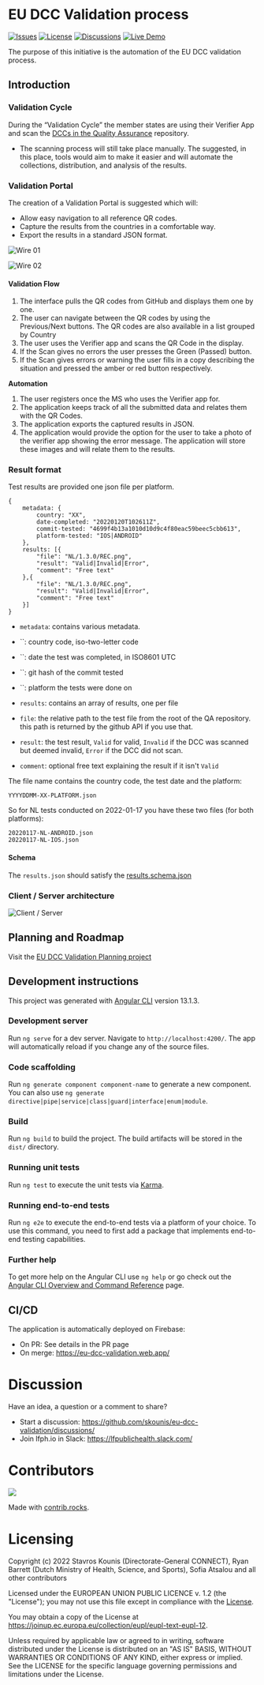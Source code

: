 # EU DCC Validation process
[![Issues](https://img.shields.io/github/issues/skounis/eu-dcc-validation?style=for-the-badge)](https://github.com/users/skounis/projects/4) [![License](https://img.shields.io/github/license/skounis/eu-dcc-validation?style=for-the-badge)](https://github.com/skounis/eu-dcc-validation#licensing)  [![Discussions](https://img.shields.io/github/discussions/skounis/eu-dcc-validation?style=for-the-badge)](https://github.com/skounis/eu-dcc-validation/discussions) [![Live Demo](https://img.shields.io/badge/Live-Demo-green?style=for-the-badge)](https://eu-dcc-validation.web.app/)

The purpose of this initiative is the automation of the EU DCC validation process.

## Introduction 
### Validation Cycle 
During the “Validation Cycle” the member states are using their Verifier App and scan the [DCCs in the Quality Assurance](https://github.com/eu-digital-green-certificates/dcc-quality-assurance) repository. 

* The scanning process will still take place manually. The suggested, in this place, tools would aim to make it easier and will automate the collections, distribution, and analysis of the results.  

### Validation Portal
The creation of a Validation Portal is suggested which will: 
* Allow easy navigation to all reference QR codes.  
* Capture the results from the countries in a comfortable way. 
* Export the results in a standard JSON format.  

![Wire 01](./misc/wire-01.png)

![Wire 02](./misc/wire-02.png)

#### Validation Flow 

1.	The interface pulls the QR codes from GitHub and displays them one by one.
2.	The user can navigate between the QR codes by using the Previous/Next buttons. The QR codes are also available in a list grouped by Country 
3.	The user uses the Verifier app and scans the QR Code in the display.
4.	If the Scan gives no errors the user presses the Green (Passed) button.
5.	If the Scan gives errors or warning the user fills in a copy describing the situation and pressed the amber or red button respectively.

**Automation**
1.	The user registers once the MS who uses the Verifier app for. 
2.	The application keeps track of all the submitted data and relates them with the QR Codes.
3.	The application exports the captured results in JSON. 
4.	The application would provide the option for the user to take a photo of the verifier app showing the error message. The application will store these images and will relate them to the results. 

### Result format
Test results are provided one json file per platform.
```
{
	metadata: {
		country: "XX",
		date-completed: "20220120T102611Z",
		commit-tested: "4699f4b13a1010d10d9c4f80eac59beec5cbb613",
		platform-tested: "IOS|ANDROID"
	},
	results: [{
		"file": "NL/1.3.0/REC.png",		
		"result": "Valid|Invalid|Error",
		"comment": "Free text"
	},{
		"file": "NL/1.3.0/REC.png",		
		"result": "Valid|Invalid|Error",
		"comment": "Free text"	
	}]
}
```

* `metadata`: contains various metadata.
* ``: country code, iso-two-letter code
* ``: date the test was completed, in ISO8601 UTC
* ``: git hash of the commit tested
* ``: platform the tests were done on

* `results`: contains an array of results, one per file
* `file`: the relative path to the test file from the root of the QA repository. this path is returned by the github API if you use that.
* `result`: the test result, `Valid` for valid, `Invalid` if the DCC was scanned but deemed invalid, `Error` if the DCC did not scan.
* `comment`: optional free text explaining the result if it isn't `Valid`

The file name contains the country code, the test date and the platform:
```
YYYYDDMM-XX-PLATFORM.json
```
So for NL tests conducted on 2022-01-17 you have these two files (for both platforms):
```
20220117-NL-ANDROID.json
20220117-NL-IOS.json
```

#### Schema
The `results.json` should satisfy the [results.schema.json](https://github.com/skounis/eu-dcc-validation/blob/main/results.schema.json)

### Client / Server architecture
![Client / Server](./misc/client-server-01.png)

## Planning and Roadmap
Visit the [EU DCC Validation Planning project](https://github.com/users/skounis/projects/4/views/1)

## Development instructions 
This project was generated with [Angular CLI](https://github.com/angular/angular-cli) version 13.1.3.

### Development server

Run `ng serve` for a dev server. Navigate to `http://localhost:4200/`. The app will automatically reload if you change any of the source files.

### Code scaffolding

Run `ng generate component component-name` to generate a new component. You can also use `ng generate directive|pipe|service|class|guard|interface|enum|module`.

### Build

Run `ng build` to build the project. The build artifacts will be stored in the `dist/` directory.

### Running unit tests

Run `ng test` to execute the unit tests via [Karma](https://karma-runner.github.io).

### Running end-to-end tests

Run `ng e2e` to execute the end-to-end tests via a platform of your choice. To use this command, you need to first add a package that implements end-to-end testing capabilities.

### Further help

To get more help on the Angular CLI use `ng help` or go check out the [Angular CLI Overview and Command Reference](https://angular.io/cli) page.

## CI/CD
The application is automatically deployed on Firebase:
- On PR: See details in the PR page
- On merge: https://eu-dcc-validation.web.app/

# Discussion
Have an idea, a question or a comment to share? 
* Start a discussion: https://github.com/skounis/eu-dcc-validation/discussions/
* Join lfph.io in Slack: https://lfpublichealth.slack.com/

# Contributors 

<a href="https://github.com/skounis/eu-dcc-validation/graphs/contributors">
  <img src="https://contrib.rocks/image?repo=skounis/eu-dcc-validation" />
</a>

Made with [contrib.rocks](https://contrib.rocks).

# Licensing
Copyright (c) 2022 Stavros Kounis (Directorate-General CONNECT), Ryan Barrett (Dutch Ministry of Health, Science, and Sports), Sofia Atsalou and all other contributors

Licensed under the EUROPEAN UNION PUBLIC LICENCE v. 1.2 (the "License"); you may not use this file except in compliance with the [License](./LICENSE.txt).

You may obtain a copy of the License at https://joinup.ec.europa.eu/collection/eupl/eupl-text-eupl-12.

Unless required by applicable law or agreed to in writing, software distributed under the License is distributed on an "AS IS" BASIS, WITHOUT WARRANTIES OR CONDITIONS OF ANY KIND, either express or implied. See the LICENSE for the specific language governing permissions and limitations under the License.

